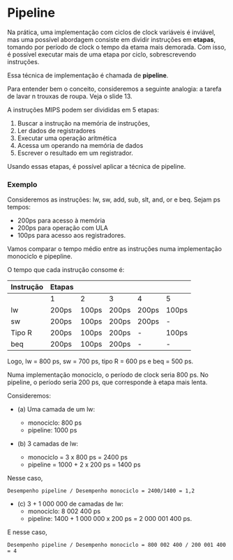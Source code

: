# Pipeline

Na prática, uma implementação com ciclos de clock variáveis é inviável, mas uma possível abordagem consiste em dividir instruções em **etapas**, tomando por período de clock o tempo da etama mais demorada. Com isso, é possível executar mais de uma etapa por ciclo, sobrescrevendo instruções.

Essa técnica de implementação é chamada de **pipeline**.

Para entender bem o conceito, consideremos a seguinte analogia: a tarefa de lavar n trouxas de roupa. Veja o slide 13.

A instruções MIPS podem ser divididas em 5 etapas:

1. Buscar a instrução na memória de instruções,
2. Ler dados de registradores
3. Executar uma operação aritmética
4. Acessa um operando na memória de dados
5. Escrever o resultado em um registrador.

Usando essas etapas, é possível aplicar a técnica de pipeline.

### Exemplo

Consideremos as instruções: lw, sw, add, sub, slt, and, or e beq. Sejam ps tempos:

* 200ps para acesso à memória
* 200ps para operação com ULA
* 100ps para acesso aos registradores.

Vamos comparar o tempo médio entre as instruções numa implementação monociclo e pipepline.

O tempo que cada instrução consome é:

| Instrução | Etapas | | | | |
|---|---|---|---|---|---|
| | 1 | 2 | 3 | 4 | 5| 
| lw | 200ps | 100ps | 200ps | 200ps | 100ps |
| sw | 200ps | 100ps | 200ps | 200ps | - |
| Tipo R | 200ps | 100ps | 200ps | - | 100ps | 
| beq | 200ps | 100ps | 200ps | - | - |

 Logo, lw = 800 ps, sw = 700 ps, tipo R = 600 ps e beq = 500 ps.

Numa implementação monociclo, o período de clock seria 800 ps.
No pipeline, o período seria 200 ps, que corresponde à etapa mais lenta.

Consideremos:

* (a) Uma camada de um lw:
    * monociclo: 800 ps
    * pipeline: 1000 ps

* (b) 3 camadas de lw:
    * monociclo = 3 x 800 ps = 2400 ps
    * pipeline = 1000 + 2 x 200 ps = 1400 ps

Nesse caso,

    Desempenho pipeline / Desempenho monociclo = 2400/1400 = 1,2

* (c) 3 + 1 000 000 de camadas de lw:
    * monociclo: 8 002 400 ps
    * pipeline: 1400 + 1 000 000 x 200 ps = 2 000 001 400 ps.

E nesse caso,

    Desempenho pipeline / Desempenho monociclo = 800 002 400 / 200 001 400 = 4


    
